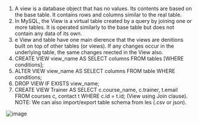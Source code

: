 1. A view is a database object that has no values. Its contents are based on the base table. It contains rows and columns
similar to the real table.
2. In MySQL, the View is a virtual table created by a query by joining one or more tables. It is operated similarly to the base
table but does not contain any data of its own.
3. e View and table have one main dierence that the views are denitions built on top of other tables (or views). If any
changes occur in the underlying table, the same changes reected in the View also.
4. CREATE VIEW view_name AS SELECT columns FROM tables [WHERE conditions];
5. ALTER VIEW view_name AS SELECT columns FROM table WHERE conditions;
6. DROP VIEW IF EXISTS view_name;
7. CREATE VIEW Trainer AS SELECT c.course_name, c.trainer, t.email FROM courses c, contact t WHERE c.id = t.id; (View
using Join clause).
NOTE: We can also import/export table schema from les (.csv or json).

![image](https://github.com/user-attachments/assets/17fe3cd0-77c8-4c3f-b0dd-4d4957bbce80)
